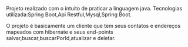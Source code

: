Projeto realizado com o intuito de praticar a linguagem java.
Tecnologias utilizada:Spring Boot,Api Restful,Mysql,Spring Boot.

O projeto é basicamente um cliente que tem seus contatos e endereços mapeados com hibernate
e seus end-points salvar,buscar,buscarPorId,atualizar e deletar.
